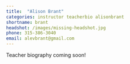 ```yaml
---
title:  "Alison Brant"
categories: instructor teacherbio alisonbrant
shortname: brant
headshot: /images/missing-headshot.jpg
phone: 315-386-3040
email: alevbrant@gmail.com
---
```

Teacher biography coming soon!
